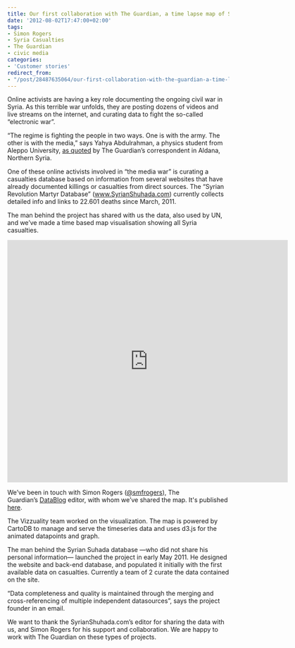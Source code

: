 ```yaml
---
title: Our first collaboration with The Guardian, a time lapse map of Syrian casualties
date: '2012-08-02T17:47:00+02:00'
tags:
- Simon Rogers
- Syria Casualties
- The Guardian
- civic media
categories:
- 'Customer stories'
redirect_from:
- "/post/28487635064/our-first-collaboration-with-the-guardian-a-time-lapse/"
---
```


Online activists are having a key role documenting the ongoing civil war in Syria. As this terrible war unfolds, they are posting dozens of videos and live streams on the internet, and curating data to fight the so-called “electronic war”.

“The regime is fighting the people in two ways. One is with the army. The other is with the media,” says Yahya Abdulrahman, a physics student from Aleppo University, <a href="%5Bhttp://www.guardian.co.uk/world/2012/aug/01/syria-video-activists-media-war?newsfeed=true%5D%20%20">as quoted</a> by The Guardian’s correspondent in Aldana, Northern Syria.

One of these online activists involved in “the media war” is curating a casualties database based on information from several websites that have already documented killings or casualties from direct sources. The “Syrian Revolution Martyr Database” (<a href="http://www.SyrianShuhada.com">www.SyrianShuhada.com</a>) currently collects detailed info and links to 22.601 deaths since March, 2011. 

The man behind the project has shared with us the data, also used by UN, and we’ve made a time based map visualisation showing all Syria casualties. 

<iframe frameborder="0" height="550" src="http://vizzuality.github.com/syrianspring" width="637"></iframe>

We’ve been in touch with Simon Rogers (<a href="https://twitter.com/smfrogers">@smfrogers</a>), The Guardian’s <a href="http://www.guardian.co.uk/news/datablog">DataBlog</a> editor, with whom we’ve shared the map. It's published <a href="http://www.guardian.co.uk/news/datablog/interactive/2012/aug/02/syria-deaths-map?fb=native">here</a>. 

The Vizzuality team worked on the visualization. The map is powered by CartoDB to manage and serve the timeseries data and uses d3.js for the animated datapoints and graph.

The man behind the Syrian Suhada database —who did not share his personal information— launched the project in early May 2011. He designed the website and back-end database, and populated it initially with the first available data on casualties. Currently a team of 2 curate the data contained on the site.

“Data completeness and quality is maintained through the merging and cross-referencing of multiple independent datasources”, says the project founder in an email. 

We want to thank the SyrianShuhada.com’s editor for sharing the data with us, and Simon Rogers for his support and collaboration. We are happy to work with The Guardian on these types of projects. 
